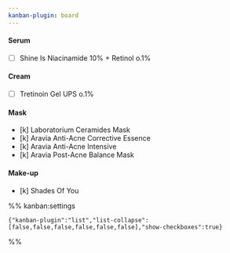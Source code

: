 ```yaml
---
kanban-plugin: board
---
```


#### Serum
- [ ] Shine Is Niacinamide 10% + Retinol o.1%
#### Cream
- [ ] Tretinoin Gel UPS o.1%
#### Mask
- [k] Laboratorium Ceramides Mask
- [k] Aravia Anti-Acne Corrective Essence
- [k] Aravia Anti-Acne Intensive
- [k] Aravia Post-Acne Balance Mask
#### Make-up
- [k] Shades Of You


%% kanban:settings
```
{"kanban-plugin":"list","list-collapse":[false,false,false,false,false,false],"show-checkboxes":true}
```
%%